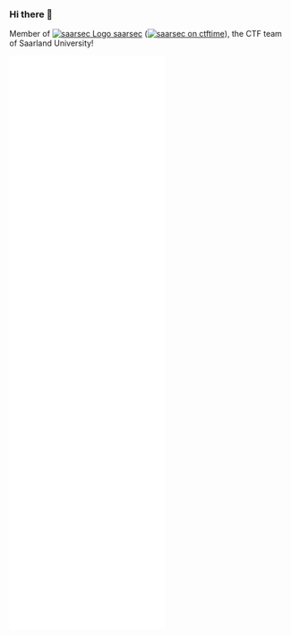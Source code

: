### Hi there 👋

Member of [![saarsec Logo](https://saarsec.rocks/static/icon/favicon-16x16.png) saarsec](https://saarsec.rocks/) ([![saarsec on ctftime](https://ctftime.org/favicon.png)](https://ctftime.org/team/15337)), the CTF team of Saarland University!

![Github Metrics for Jonas Bushart](./github-metrics.svg)
